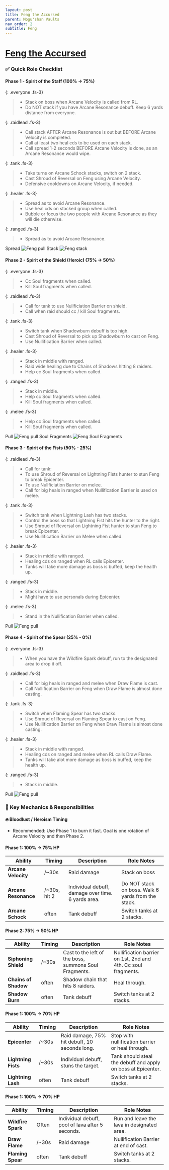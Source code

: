 ```yaml
---
layout: post
title: Feng the Accursed
parent: Mogu'shan Vaults
nav_order: 2
subtitle: Feng
---
```


# [Feng the Accursed](https://www.wowhead.com/mop-classic/npc=60009/feng-the-accursed)


### ✅ Quick Role Checklist

#### Phase 1 - Spirit of the Staff (100% -> 75%)

<div class="content-with-image" markdown="1">
  <div class="main-content" markdown="1">

{: .everyone .fs-3}
> * Stack on boss when Arcane Velocity is called from RL.
> * Do NOT stack if you have Arcane Resonance debuff. Keep 6 yards distance from everyone.

{: .raidlead .fs-3}
> * Call stack AFTER Arcane Resonance is out but BEFORE Arcane Velocity is completed.
> * Call at least two heal cds to be used on each stack.
> * Call spread 1-2 seconds BEFORE Arcane Velocity is done, as an Arcane Resonance would wipe.

{: .tank .fs-3}
> * Take turns on Arcane Schock stacks, switch on 2 stack.
> * Cast Shroud of Reversal on Feng using Arcane Velocity.
> * Defensive cooldowns on Arcane Velocity, if needed.

{: .healer .fs-3}
> * Spread as to avoid Arcane Resonance.
> * Use heal cds on stacked group when called.
> * Bubble or focus the two people with Arcane Resonance as they will die otherwise.

{: .ranged .fs-3}
> * Spread as to avoid Arcane Resonance.

</div>
  <div class="side-image">
    Spread
    <img src="{{site.url}}/MSV/assets/images/Feng_Staff_1.png" alt="Feng pull" />
    Stack
    <img src="{{site.url}}/MSV/assets/images/Feng_Staff_2.png" alt="Feng stack" />
  </div>
</div>

#### Phase 2 - Spirit of the Shield (Heroic) (75% -> 50%)

<div class="content-with-image" markdown="1">
  <div class="main-content" markdown="1">

{: .everyone .fs-3}
> * Cc Soul fragments when called.
> * Kill Soul fragments when called.

{: .raidlead .fs-3}
> * Call for tank to use Nullficiation Barrier on shield.
> * Call when raid should cc / kill Soul fragments.

{: .tank .fs-3}
> * Switch tank when Shadowburn debuff is too high.
> * Cast Shroud of Reversal to pick up Shadowburn to cast on Feng.
> * Use Nullification Barrier when called.

{: .healer .fs-3}
> * Stack in middle with ranged.
> * Raid wide healing due to Chains of Shadows hitting 8 raiders.
> * Help cc Soul fragments when called.

{: .ranged .fs-3}
> * Stack in middle.
> * Help cc Soul fragments when called.
> * Kill Soul fragments when called.

{: .melee .fs-3}
> * Help cc Soul fragments when called.
> * Kill Soul fragments when called.

</div>
  <div class="side-image">
    Pull
    <img src="{{site.url}}/MSV/assets/images/Feng_Shield_1.png" alt="Feng pull" />
    Soul Fragments
    <img src="{{site.url}}/MSV/assets/images/Feng_Shield_2.png" alt="Feng Soul Fragments" />
  </div>
</div>

#### Phase 3 - Spirit of the Fists (50% - 25%)

<div class="content-with-image" markdown="1">
  <div class="main-content" markdown="1">

{: .raidlead .fs-3}
> * Call for tank:
>  * To use Shroud of Reversal on Lightning Fists hunter to stun Feng to break Epicenter.
>  * To use Nullficiation Barrier on melee.
> * Call for big heals in ranged when Nullification Barrier is used on melee.

{: .tank .fs-3}
> * Switch tank when Lightning Lash has two stacks.
> * Control the boss so that Lightning Fist hits the hunter to the right.
> * Use Shroud of Reversal on Lightning Fist hunter to stun Feng to break Epicenter.
> * Use Nullification Barrier on Melee when called.

{: .healer .fs-3}
> * Stack in middle with ranged.
> * Healing cds on ranged when RL calls Epicenter.
> * Tanks will take more damage as boss is buffed, keep the health up.

{: .ranged .fs-3}
> * Stack in middle.
> * Might have to use personals during Epicenter.

{: .melee .fs-3}
> * Stand in the Nullification Barrier when called.

</div>
  <div class="side-image">
    Pull
    <img src="{{site.url}}/MSV/assets/images/Feng_Fists_1.png" alt="Feng pull" />
  </div>
</div>

#### Phase 4 - Spirit of the Spear (25% - 0%)

<div class="content-with-image" markdown="1">
  <div class="main-content" markdown="1">

{: .everyone .fs-3}
> * When you have the Wildfire Spark debuff, run to the designated area to drop it off.

{: .raidlead .fs-3}
> * Call for big heals in ranged and melee when Draw Flame is cast.
> * Call Nullification Barrier on Feng when Draw Flame is almost done casting.

{: .tank .fs-3}
> * Switch when Flaming Spear has two stacks.
> * Use Shroud of Reversal on Flaming Spear to cast on Feng.
> * Use Nullification Barrier on Feng when Draw Flame is almost done casting.

{: .healer .fs-3}
> * Stack in middle with ranged.
> * Healing cds on ranged and melee when RL calls Draw Flame.
> * Tanks will take alot more damage as boss is buffed, keep the health up.

{: .ranged .fs-3}
> * Stack in middle.

</div>
  <div class="side-image">
    Pull
    <img src="{{site.url}}/MSV/assets/images/Feng_Spear_1.png" alt="Feng pull" />
  </div>
</div>

### 🧠 Key Mechanics & Responsibilities

#### 🔥 Bloodlust / Heroism Timing
* Recommended: Use Phase 1 to burn it fast. Goal is one rotation of Arcane Velocity and then Phase 2.

#### Phase 1: 100% → 75% HP

| **Ability**              | **Timing**   | **Description**                                                      | **Role Notes**                                               |
| ------------------------ | ----------   | -------------------------------------------------------------------- | -------------------------------------------------------------|
| **Arcane Velocity**      | /~30s        | Raid damage                                                          | Stack on boss                                                |
| **Arcane Resonance**     | /~30s, hit 2 | Individual debuff, damage over time. 6 yards area.                   | Do NOT stack on boss. Walk 6 yards from the stack.           |
| **Arcane Schock**        | often        | Tank debuff                                                          | Switch tanks at 2 stacks.                                    |

#### Phase 2: 75% → 50% HP

| **Ability**              | **Timing** | **Description**                                                      | **Role Notes**                                               |
| ------------------------ | ---------- | -------------------------------------------------------------------- | -------------------------------------------------------------|
| **Siphoning Shield**     | /~30s      | Cast to the left of the boss, summons Soul Fragments.                | Nullification barrier on 1st, 2nd and 4th. Cc soul fragments.|
| **Chains of Shadow**     | often      | Shadow chain that hits 8 raiders.                                    | Heal through.                                                |
| **Shadow Burn**          | often      | Tank debuff                                                          | Switch tanks at 2 stacks.                                    |

#### Phase 1: 100% → 70% HP

| **Ability**              | **Timing** | **Description**                                                      | **Role Notes**                                               |
| ------------------------ | ---------- | -------------------------------------------------------------------- | -------------------------------------------------------------|
| **Epicenter**            | /~30s      | Raid damage, 75% hit debuff, 10 seconds long.                        | Stop with nullification barrier or heal through.             |
| **Lightning Fists**      | /~30s      | Individual debuff, stuns the target.                                 | Tank should steal the debuff and apply on boss at Epicenter. |
| **Lightning Lash**       | often      | Tank debuff                                                          | Switch tanks at 2 stacks.                                    |

#### Phase 1: 100% → 70% HP

| **Ability**              | **Timing** | **Description**                                                      | **Role Notes**                                               |
| ------------------------ | ---------- | -------------------------------------------------------------------- | -------------------------------------------------------------|
| **Wildfire Spark**       | Often      | Individual debuff, pool of lava after 5 seconds.                     | Run and leave the lava in designated area.                   |
| **Draw Flame**           | /~30s      | Raid damage                                                          | Nullification Barrier at end of cast.                        |
| **Flaming Spear**        | often      | Tank debuff                                                          | Switch tanks at 2 stacks.                                    |